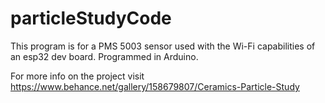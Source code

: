 # particleStudyCode

This program is for a PMS 5003 sensor used with the Wi-Fi capabilities of an esp32 dev board. Programmed in Arduino. 

For more info on the project visit https://www.behance.net/gallery/158679807/Ceramics-Particle-Study 
